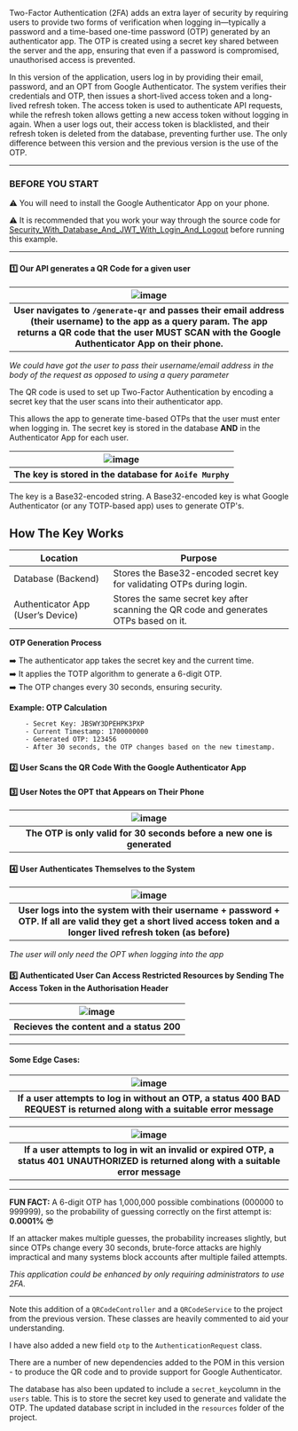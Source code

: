 Two-Factor Authentication (2FA) adds an extra layer of security by requiring users to provide two forms of verification when logging in—typically a password and a time-based one-time password (OTP) generated by
an authenticator app. The OTP is created using a secret key shared between the server and the app, ensuring that even if a password is compromised, unauthorised access is prevented.

In this version of the application, users log in by providing their email, password, and an OPT from Google Authenticator. The system verifies their credentials and OTP, then issues a short-lived
access token and a long-lived refresh token. The access token is used to authenticate API requests, while the refresh token allows getting a new access token without logging in again. When a user logs out, 
their access token is blacklisted, and their refresh token is deleted from the database, preventing further use. The only difference between this version and the previous version is the use of the OTP.

---
### BEFORE YOU START

⚠️ You will need to install the Google Authenticator App on your phone. 

⚠️ It is recommended that you work your way through the source code for [Security_With_Database_And_JWT_With_Login_And_Logout](https://github.com/lit-alan/api-design-and-dev/tree/main/Security/Security_With_Database_And_JWT_With_Login_And_Logout) before running this example.

---

#### **1️⃣ Our API generates a QR Code for a given user**

| ![image](https://github.com/user-attachments/assets/12dc0de4-b745-45c3-96d1-61397487f882)|
|:--------------------------------------------------------------------------------------:|
| **User navigates to `/generate-qr` and passes their email address (their username) to the app as a query param. The app returns a QR code that the user MUST SCAN with the Google Authenticator App on their phone.** |

_We could have got the user to pass their username/email address in the body of the request as opposed to using a query parameter_


The QR code is used to set up Two-Factor Authentication by encoding a secret key that the user scans into their authenticator app.
  
This allows the app to generate time-based OTPs that the user must enter when logging in. The secret key is stored in the database **AND** in the Authenticator App for each user.   
  

| ![image](https://github.com/user-attachments/assets/680aedae-c2db-4182-9340-ae830eda882c)|
|:--------------------------------------------------------------------------------------:|
| **The key is stored in the database for `Aoife Murphy`** |

The key is a Base32-encoded string. A Base32-encoded key is what Google Authenticator (or any TOTP-based app) uses to generate OTP's.

## How The Key Works

| Location	                        | Purpose                                                                              |
|-----------------------------------|--------------------------------------------------------------------------------------|
| Database (Backend)	              | Stores the Base32-encoded secret key for validating OTPs during login.               |
| Authenticator App (User’s Device)	| Stores the same secret key after scanning the QR code and generates OTPs based on it.| 

**OTP Generation Process**

➡️ The authenticator app takes the secret key and the current time.  
➡️ It applies the TOTP algorithm to generate a 6-digit OTP.  
➡️ The OTP changes every 30 seconds, ensuring security.  
  
**Example: OTP Calculation**
```
    - Secret Key: JBSWY3DPEHPK3PXP  
    - Current Timestamp: 1700000000  
    - Generated OTP: 123456  
    - After 30 seconds, the OTP changes based on the new timestamp.  
  ```

#### **2️⃣ User Scans the QR Code With the Google Authenticator App**
    
#### **3️⃣ User Notes the OPT that Appears on Their Phone**

| ![image](https://github.com/user-attachments/assets/2529265a-57e2-4322-81d8-4bd90c1272aa)|
|:--------------------------------------------------------------------------------------:|
| **The OTP is only valid for 30 seconds before a new one is generated** |


#### **4️⃣ User Authenticates Themselves to the System**

| ![image](https://github.com/user-attachments/assets/69c244a0-1649-498b-88f8-616ff204c1d8)|
|:--------------------------------------------------------------------------------------:|
| **User logs into the system with their username + password + OTP. If all are valid they get a short lived access token and a longer lived refresh token (as before)** |

_The user will only need the OPT when logging into the app_

#### **5️⃣   Authenticated User Can Access Restricted Resources by Sending The Access Token in the Authorisation Header**

| ![image](https://github.com/user-attachments/assets/713dc8f5-2e23-4a94-ba00-6b8b9e996343)|
|:--------------------------------------------------------------------------------------:|
| **Recieves the content and a status 200** |

---

#### Some Edge Cases:
| ![image](https://github.com/user-attachments/assets/4fdccf8b-dc9e-4ab6-b724-c4457abf66c5)|
|:--------------------------------------------------------------------------------------:|
| **If a user attempts to log in without an OTP, a status 400 BAD REQUEST is returned along with a suitable error message** |


|![image](https://github.com/user-attachments/assets/bcc4cd30-8e79-4563-b5a4-23298ca789dd)|
|:--------------------------------------------------------------------------------------:|
| **If a user attempts to log in wit an invalid or expired OTP, a status 401 UNAUTHORIZED is returned along with a suitable error message** |

---
**FUN FACT:**  A 6-digit OTP has 1,000,000 possible combinations (000000 to 999999), so the probability of guessing correctly on the first attempt is: **0.0001%** 😎    
  
If an attacker makes multiple guesses, the probability increases slightly, but since OTPs change every 30 seconds, brute-force attacks are highly impractical and many systems block accounts after multiple failed attempts.

_This application could be enhanced by only requiring administrators to use 2FA._

---
Note this addition of a `QRCodeController` and a `QRCodeService` to the project from the previous version. These classes are heavily commented to aid your understanding.    

I have also added a new field `otp` to the `AuthenticationRequest` class. 

There are a number of new dependencies added to the POM in this version - to produce the QR code and to provide support for Google Authenticator.  
  
The database has also been updated to include a `secret_key`column in the `users` table. This is to store the secret key used to generate and validate the OTP. The updated database script in included in the `resources` folder of the project. 